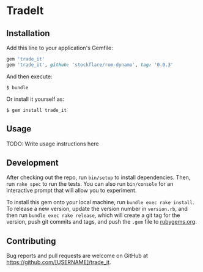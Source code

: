 # TradeIt

## Installation

Add this line to your application's Gemfile:

```ruby
gem 'trade_it'
gem 'trade_it', github: 'stockflare/rom-dynamo', tag: '0.0.3'
```

And then execute:

    $ bundle

Or install it yourself as:

    $ gem install trade_it

## Usage

TODO: Write usage instructions here

## Development

After checking out the repo, run `bin/setup` to install dependencies. Then, run `rake spec` to run the tests. You can also run `bin/console` for an interactive prompt that will allow you to experiment.

To install this gem onto your local machine, run `bundle exec rake install`. To release a new version, update the version number in `version.rb`, and then run `bundle exec rake release`, which will create a git tag for the version, push git commits and tags, and push the `.gem` file to [rubygems.org](https://rubygems.org).

## Contributing

Bug reports and pull requests are welcome on GitHub at https://github.com/[USERNAME]/trade_it.
